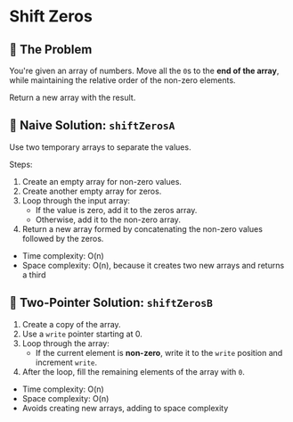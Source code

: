 # Shift Zeros

## 🧠 The Problem

You're given an array of numbers. Move all the `0`s to the **end of the array**,
while maintaining the relative order of the non-zero elements.

Return a new array with the result.

## 🐢 Naive Solution: `shiftZerosA`

Use two temporary arrays to separate the values.

Steps:

1. Create an empty array for non-zero values.
2. Create another empty array for zeros.
3. Loop through the input array:
   - If the value is zero, add it to the zeros array.
   - Otherwise, add it to the non-zero array.
4. Return a new array formed by concatenating the non-zero values followed by
   the zeros.

- Time complexity: O(n)
- Space complexity: O(n), because it creates two new arrays and returns a third

## 🐇 Two-Pointer Solution: `shiftZerosB`

1. Create a copy of the array.
2. Use a `write` pointer starting at 0.
3. Loop through the array:
   - If the current element is **non-zero**, write it to the `write` position
     and increment `write`.
4. After the loop, fill the remaining elements of the array with `0`.

- Time complexity: O(n)
- Space complexity: O(n)
- Avoids creating new arrays, adding to space complexity
